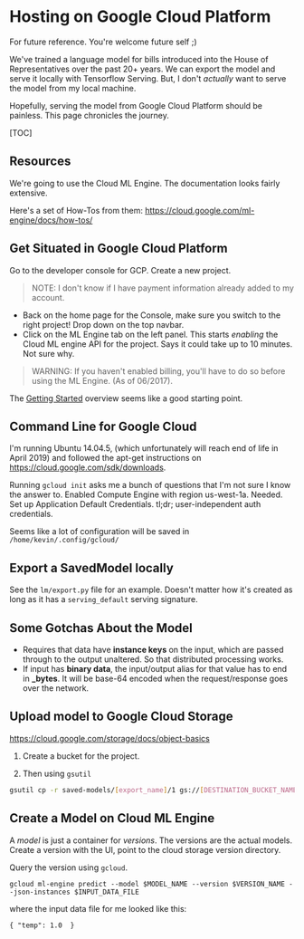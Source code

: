 # Hosting on Google Cloud Platform

For future reference. You're welcome future self ;)

We've trained a language model for bills introduced into the House of Representatives over the past 20+ years.
We can export the model and serve it locally with Tensorflow Serving. But, I don't *actually* want to serve the
model from my local machine.

Hopefully, serving the model from Google Cloud Platform should be painless. This page chronicles the journey.

[TOC]

## Resources

We're going to use the Cloud ML Engine. The documentation looks fairly extensive.

Here's a set of How-Tos from them:
https://cloud.google.com/ml-engine/docs/how-tos/

## Get Situated in Google Cloud Platform

Go to the developer console for GCP. Create a new project.

> NOTE: I don't know if I have payment information already added to my account.

* Back on the home page for the Console, make sure you switch to the right project! Drop down on the top navbar.
* Click on the ML Engine tab on the left panel. This starts *enabling* the Cloud ML engine API for the project. Says it could take up to 10 minutes. Not sure why.

> WARNING: If you haven't enabled billing, you'll have to do so before using the ML Engine. (As of 06/2017).

The [Getting Started](https://cloud.google.com/ml-engine/docs/how-tos/getting-started-training-prediction) overview seems like a good starting point.


## Command Line for Google Cloud

I'm running Ubuntu 14.04.5, (which unfortunately will reach end of life in April 2019) and followed the apt-get instructions on https://cloud.google.com/sdk/downloads.

Running `gcloud init` asks me a bunch of questions that I'm not sure I know the answer to. 
Enabled Compute Engine with region us-west-1a. Needed.
Set up Application Default Credentials.  tl;dr; user-independent auth credentials.

Seems like a lot of configuration will be saved in `/home/kevin/.config/gcloud/`

## Export a SavedModel locally

See the `lm/export.py` file for an example. Doesn't matter how it's created as long as it has a `serving_default` serving signature.


## Some Gotchas About the Model
* Requires that data have **instance keys** on the input, which are passed through to the output unaltered. So that distributed processing works.
* If input has **binary data**, the input/output alias for that value has to end in **_bytes**. It will be base-64 encoded when the request/response goes over the network.


## Upload model to Google Cloud Storage

https://cloud.google.com/storage/docs/object-basics

1. Create a bucket for the project.

2. Then using `gsutil`

```bash
gsutil cp -r saved-models/[export_name]/1 gs://[DESTINATION_BUCKET_NAME]/[model_name]
```

## Create a Model on Cloud ML Engine

A *model* is just a container for *versions*. The versions are the actual models.
Create a version with the UI, point to the cloud storage version directory.

Query the version using `gcloud`.

```
gcloud ml-engine predict --model $MODEL_NAME --version $VERSION_NAME --json-instances $INPUT_DATA_FILE
```

where the input data file for me looked like this:

```
{ "temp": 1.0  }
```
